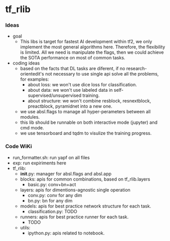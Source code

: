 # tf_rlib

### Ideas 

- goal
    - This libs is target for fastest AI development within tf2, we only implement the most general algorithms here. Therefore, the flexibility is limited. All we need is manipulate the flags, then we could achieve the SOTA performance on most of common tasks.
- coding ideas
    - based on the facts that DL tasks are diferent, if no research-orientedit's not necessary to use single api solve all the problems, for examples:
        - about loss: we won't use dice loss for classification.
        - about data: we won't use labeled data in self-supervised/unsupervised training.
        - about structure: we won't combine resblock, resnextblock, preactblock, pyramidnet into a new one.
    - we use absl.flags to manage all hyper-perameters between all modules.
    - this lib should be runnable on both interactive mode (jupyter) and cmd mode.
    - we use tensorboard and tqdm to visulize the training progress.

### Code WiKi

- run_formatter.sh: run yapf on all files
- exp: run expiriments here
- tf_rlib: 
    - __init__.py: manager for absl.flags and absl.app
    - blocks: apis for common combinations, based on tf_rlib.layers
        - basic.py: conv+bn+act
    - layers: apis for dimentions-agnostic single operation
        - conv.py: conv for any dim
        - bn.py: bn for any dim
    - models: apis for best practice network structure for each task.
        - classification.py: TODO
    - runners: apis for best practice runner for each task.
        - TODO
    - utils:
        - ipython.py: apis related to notebook.
  
